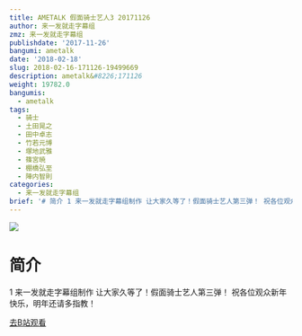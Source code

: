 ```yaml
---
title: AMETALK 假面骑士艺人3 20171126
author: 来一发就走字幕组
zmz: 来一发就走字幕组
publishdate: '2017-11-26'
bangumi: ametalk
date: '2018-02-18'
slug: 2018-02-16-171126-19499669
description: ametalk&#8226;171126
weight: 19782.0
bangumis:
  - ametalk
tags:
  - 骑士
  - 土田晃之
  - 田中卓志
  - 竹若元博
  - 塚地武雅
  - 篠宮暁
  - 棚橋弘至
  - 陣内智則
categories:
  - 来一发就走字幕组
brief: '# 简介 1 来一发就走字幕组制作 让大家久等了！假面骑士艺人第三弹！ 祝各位观众新年快乐，明年还请多指教！'
---
```

![](https://i.imgur.com/vfxqTuk.png)
# 简介  
1
来一发就走字幕组制作
让大家久等了！假面骑士艺人第三弹！
祝各位观众新年快乐，明年还请多指教！  

[去B站观看](https://www.bilibili.com/video/av19499669/)
 
